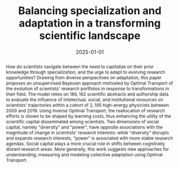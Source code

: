 ---
title: "Balancing specialization and adaptation in a transforming scientific landscape"
collection: publications
paperurl: 'http://dx.doi.org/10.1140/epjds/s13688-024-00516-8'
link: http://dx.doi.org/10.1140/epjds/s13688-024-00516-8
tags:
    - tag: Science and Collective Intelligence
      id: science-and-collective-intelligence
      color: '#D8BFD8'
      text_color: '#000000'
    - tag: Natural language processing
      id: natural-language-processing
      color: '#7B68EE'
      text_color: '#ffffff'
    - tag: Networks
      id: networks
      color: '#5F9EA0'
      text_color: '#ffffff'
    - tag: Statistical and Bayesian Inference
      id: statistical-and-bayesian-inference
      color: '#BC8F8F'
      text_color: '#ffffff'
    - tag: Inverse problems
      id: inverse-problems
      color: '#4682B4'
      text_color: '#ffffff'
type: publications
date: 2025-01-01
venue: 'EPJ Data Science'
authors: <b>Gautheron L.</b>
abstract: "How do scientists navigate between the need to capitalize on their prior knowledge through specialization, and the urge to adapt to evolving research opportunities? Drawing from diverse perspectives on adaptation, this paper proposes an unsupervised Bayesian approach motivated by Optimal Transport of the evolution of scientists&apos; research portfolios in response to transformations in their field. The model relies on $186,162$ scientific abstracts and authorship data to evaluate the influence of intellectual, social, and institutional resources on scientists&apos; trajectories within a cohort of $2,195$ high-energy physicists between 2000 and 2019. Using Inverse Optimal Transport, the reallocation of research efforts is shown to be shaped by learning costs, thus enhancing the utility of the scientific capital disseminated among scientists. Two dimensions of social capital, namely &quot;diversity&quot; and &quot;power&quot;, have opposite associations with the magnitude of change in scientists&apos; research interests: while &quot;diversity&quot; disrupts and expands research interests, &quot;power&quot; is associated with more stable research agendas. Social capital plays a more crucial role in shifts between cognitively distant research areas. More generally, this work suggests new approaches for understanding, measuring and modeling collective adaptation using Optimal Transport."
citation: ' Lucas Gautheron, &quot;Balancing specialization and adaptation in a transforming scientific landscape.&quot; EPJ Data Science, 2025.'
---